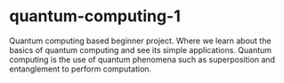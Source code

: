 # quantum-computing-1
Quantum computing based beginner project. Where we learn about the basics of quantum computing and see its simple applications.
Quantum computing is the use of quantum phenomena such as superposition and entanglement to perform computation.